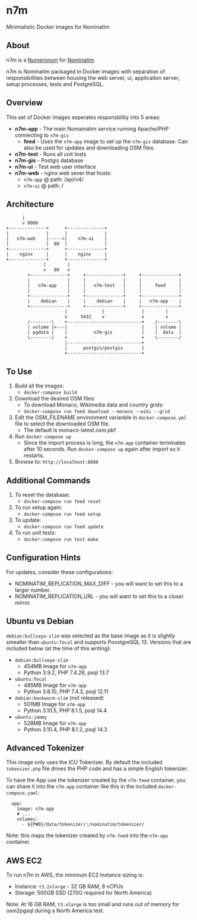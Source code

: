# n7m
Minimalistic Docker images for Nominatim

## About
n7m is a [Numeronym](https://en.wikipedia.org/wiki/Numeronym) for [Nominatim](https://nominatim.org/).

n7m is Nominatim packaged in Docker images with separation of responsibilities between housing the web server, ui, applicaiton server, setup processes, tests and PostgreSQL.

## Overview
This set of Docker images seperates responsbility into 5 areas:
* **n7m-app** - The main Nomainatim service running Apache/PHP connecting to `n7m-gis`
  * **feed** - Uses the `n7m-app` image to set up the `n7m-gis` database.  Can also be used for updates and downloading OSM files.
* **n7m-test** - Runs all unit tests
* **n7m-gis** - Postgis database 
* **n7m-ui** - Test web user interface
* **n7m-web** - nginx web sever that hosts:
  * `n7m-app` @ path: /api/v4/
  * `n7m-ui` @ path: /

## Architecture
```
      |
      v 8080
+--------------+      +--------------+
|              |      |              |
|   n7m-web    |----->|    n7m-ui    |
|              |  80  |              |
+--------------+      +--------------+
|    nginx     |      |    nginx     |
+--------------+      +--------------+
              |        |
              v   80   v
        +--------------+     +--------------+     +--------------+
        |              |     |              |     |              |
        |   n7m-app    |     |   n7m-test   |     |     feed     |
        |              |     |              |     |              |
        +--------------+     +--------------+     +--------------+
        |    debian    |     |    debian    |     |   n7m-app    |
        +--------------+     +--------------+     +--------------+
                      |             |              |        |
                      v     5432    v              v        v
        /--------\    +----------------------------+    /--------\
        | volume |<---|                            |    | volume |
        | pgdata |    |          n7m-gis           |    |  data  |
        \--------/    +                            +    \--------/
                      |----------------------------+ 
                      |      postgis/postgis       |
                      +----------------------------+
```
## To Use
1. Build all the images:
   * `docker-compose build`
2. Download the desired OSM files:
   * To download Monaco, Wikimedia data and country grids:
   * `docker-compose run feed download --monaco --wiki --grid`
3. Edit the OSM_FILENAME environment varianble in `docker-compose.yml` file to select the downloaded OSM file.
   * The default is monaco-latest.osm.pbf
4. Run `docker-compose up`
   * Since the import process is long, the `n7m-app` container terminates after 10 seconds.  Run `docker-compose up` again after import so it restarts.
5. Browse to: `http://localhost:8080`

## Additional Commands
1. To reset the database:
   * `docker-compose run feed reset`
2. To run setup again:
   * `docker-compose run feed setup`
3. To update:
   * `docker-compose run feed update`
3. To run unit tests:
   * `docker-compose run test make`

## Configuration Hints
For updates, consider these configurations:
* NOMINATIM_REPLICATION_MAX_DIFF - you will want to set this to a larger number.
* NOMINATIM_REPLICATION_URL - you will want to set this to a closer mirror.

## Ubuntu vs Debian
`debian:bullseye-slim` was selected as the base image as it is slightly smealler than `ubuntu:focal` and supports PoostgreSQL 13.  Versions that are included below (at the time of this writing):
* `debian:bullseye-slim`
  * 454MB Image for `n7m-app`
  * Python 3.9.2, PHP 7.4.28, psql 13.7
* `ubuntu:focal`
  * 485MB Image for `n7m-app`
  * Python 3.8.10, PHP 7.4.3, psql 12.11
* `debian:bookworm-slim` (not released)
  * 501MB Image for `n7m-app`
  * Python 3.10.5, PHP 8.1.5, psql 14.4
* `ubuntu:jammy`
  * 528MB Image for `n7m-app`
  * Python 3.10.4, PHP 8.1.2, psql 14.3

## Advanced Tokenizer
This image only uses the ICU Tokenizer.  By default the included `tokenizer.php` file drives the PHP code and has a simple English tokenizer.

To have the App use the tokenizer created by the `n7m-feed` container, you can share it into the `n7m-app` container like this in the included `docker-compose.yaml`:
```
  app:
    image: n7m-app
    # ...
    volumes:
      - ${PWD}/data/tokenizer/:/nominatim/tokenizer/    
```
Note: this maps the tokenizer created by `n7m-feed` into the `n7m-app` container.

## AWS EC2
To run n7m in AWS, the minimum EC2 Instance sizing is:
* Instance: `t3.2xlarge` - 32 GB RAM, 8 vCPUs
* Storage: 500GB SSD (270G required for North America)

Note:  At 16 GB RAM, `t3.xlarge` is too small and runs out of memory for osm2pgsql during a North America test.
